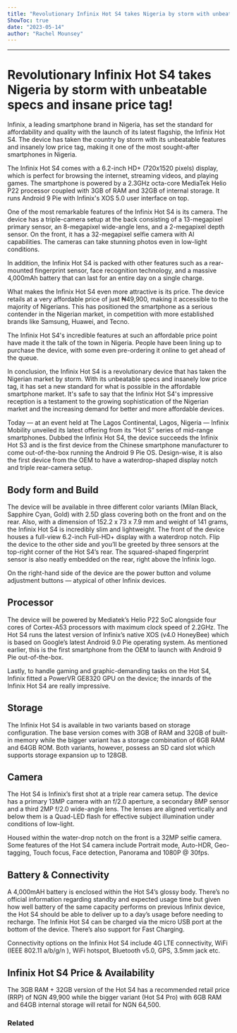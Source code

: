 ```yaml
---
title: "Revolutionary Infinix Hot S4 takes Nigeria by storm with unbeatable specs and insane price tag!"
ShowToc: true 
date: "2023-05-14"
author: "Rachel Mounsey"
---
```

*****
# Revolutionary Infinix Hot S4 takes Nigeria by storm with unbeatable specs and insane price tag!

Infinix, a leading smartphone brand in Nigeria, has set the standard for affordability and quality with the launch of its latest flagship, the Infinix Hot S4. The device has taken the country by storm with its unbeatable features and insanely low price tag, making it one of the most sought-after smartphones in Nigeria.

The Infinix Hot S4 comes with a 6.2-inch HD+ (720x1520 pixels) display, which is perfect for browsing the internet, streaming videos, and playing games. The smartphone is powered by a 2.3GHz octa-core MediaTek Helio P22 processor coupled with 3GB of RAM and 32GB of internal storage. It runs Android 9 Pie with Infinix's XOS 5.0 user interface on top.

One of the most remarkable features of the Infinix Hot S4 is its camera. The device has a triple-camera setup at the back consisting of a 13-megapixel primary sensor, an 8-megapixel wide-angle lens, and a 2-megapixel depth sensor. On the front, it has a 32-megapixel selfie camera with AI capabilities. The cameras can take stunning photos even in low-light conditions.

In addition, the Infinix Hot S4 is packed with other features such as a rear-mounted fingerprint sensor, face recognition technology, and a massive 4,000mAh battery that can last for an entire day on a single charge.

What makes the Infinix Hot S4 even more attractive is its price. The device retails at a very affordable price of just ₦49,900, making it accessible to the majority of Nigerians. This has positioned the smartphone as a serious contender in the Nigerian market, in competition with more established brands like Samsung, Huawei, and Tecno.

The Infinix Hot S4's incredible features at such an affordable price point have made it the talk of the town in Nigeria. People have been lining up to purchase the device, with some even pre-ordering it online to get ahead of the queue.

In conclusion, the Infinix Hot S4 is a revolutionary device that has taken the Nigerian market by storm. With its unbeatable specs and insanely low price tag, it has set a new standard for what is possible in the affordable smartphone market. It's safe to say that the Infinix Hot S4's impressive reception is a testament to the growing sophistication of the Nigerian market and the increasing demand for better and more affordable devices.


Today — at an event held at The Lagos Continental, Lagos, Nigeria — Infinix Mobility unveiled its latest offering from its “Hot S” series of mid-range smartphones. Dubbed the Infinix Hot S4, the device succeeds the Infinix Hot S3 and is the first device from the Chinese smartphone manufacturer to come out-of-the-box running the Android 9 Pie OS. Design-wise, it is also the first device from the OEM to have a waterdrop-shaped display notch and triple rear-camera setup.
 
## Body form and Build
 
The device will be available in three different color variants (Milan Black, Sapphire Cyan, Gold) with 2.5D glass covering both on the front and on the rear. Also, with a dimension of 152.2 x 73 x 7.9 mm and weight of 141 grams, the Infinix Hot S4 is incredibly slim and lightweight. The front of the device houses a full-view 6.2-inch Full-HD+ display with a waterdrop notch. Flip the device to the other side and you’ll be greeted by three sensors at the top-right corner of the Hot S4’s rear. The squared-shaped fingerprint sensor is also neatly embedded on the rear, right above the Infinix logo.
 
On the right-hand side of the device are the power button and volume adjustment buttons — atypical of other Infinix devices.
 
## Processor
 
The device will be powered by Mediatek’s Helio P22 SoC alongside four cores of Cortex-A53 processors with maximum clock speed of 2.2GHz. The Hot S4 runs the latest version of Infinix’s native XOS (v4.0 HoneyBee) which is based on Google’s latest Android 9.0 Pie operating system. As mentioned earlier, this is the first smartphone from the OEM to launch with Android 9 Pie out-of-the-box.
 
Lastly, to handle gaming and graphic-demanding tasks on the Hot S4, Infinix fitted a PowerVR GE8320 GPU on the device; the innards of the Infinix Hot S4 are really impressive.
 
## Storage
 
The Infinix Hot S4 is available in two variants based on storage configuration. The base version comes with 3GB of RAM and 32GB of built-in memory while the bigger variant has a storage combination of 6GB RAM and 64GB ROM. Both variants, however, possess an SD card slot which supports storage expansion up to 128GB.
 
## Camera
 
The Hot S4 is Infinix’s first shot at a triple rear camera setup. The device has a primary 13MP camera with an f/2.0 aperture, a secondary 8MP sensor and a third 2MP f/2.0 wide-angle lens. The lenses are aligned vertically and below them is a Quad-LED flash for effective subject illumination under conditions of low-light.
 
Housed within the water-drop notch on the front is a 32MP selfie camera. Some features of the Hot S4 camera include Portrait mode, Auto-HDR, Geo-tagging, Touch focus, Face detection, Panorama and 1080P @ 30fps.
 
## Battery & Connectivity
 
A 4,000mAH battery is enclosed within the Hot S4’s glossy body. There’s no official information regarding standby and expected usage time but given how well battery of the same capacity performs on previous Infinix device, the Hot S4 should be able to deliver up to a day’s usage before needing to recharge. The Infinix Hot S4 can be charged via the micro USB port at the bottom of the device. There’s also support for Fast Charging.
 
Connectivity options on the Infinix Hot S4 include 4G LTE connectivity, WiFi (IEEE 802.11 a/b/g/n ), WiFi hotspot, Bluetooth v5.0, GPS, 3.5mm jack etc.
 
## Infinix Hot S4 Price & Availability
 
The 3GB RAM + 32GB version of the Hot S4 has a recommended retail price (RRP) of NGN 49,900 while the bigger variant (Hot S4 Pro) with 6GB RAM and 64GB internal storage will retail for NGN 64,500.
 
### Related



